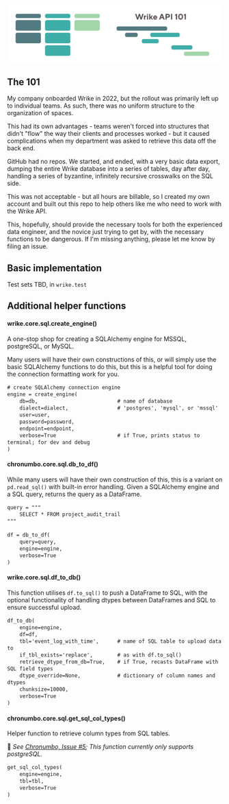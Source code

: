 ![wrike-api-101](https://github.com/heynicejacket/wrike-api-101/blob/master/wrike-api-101-banner-transparent.png)

## The 101

My company onboarded Wrike in 2022, but the rollout was primarily left up to individual teams. As such, there was no uniform structure to the organization of spaces.

This had its own advantages - teams weren't forced into structures that didn't "flow" the way their clients and processes worked - but it caused complications when my department was asked to retrieve this data off the back end.

GitHub had no repos. We started, and ended, with a very basic data export, dumping the entire Wrike database into a series of tables, day after day, handling a series of byzantine, infinitely recursive crosswalks on the SQL side.

This was not acceptable - but all hours are billable, so I created my own account and built out this repo to help others like me who need to work with the Wrike API.

This, hopefully, should provide the necessary tools for both the experienced data engineer, and the novice just trying to get by, with the necessary functions to be dangerous. If I'm missing anything, please let me know by filing an issue.

## Basic implementation

Test sets TBD, in `wrike.test`

## Additional helper functions

#### wrike.core.sql.create_engine()

A one-stop shop for creating a SQLAlchemy engine for MSSQL, postgreSQL, or MySQL.

Many users will have their own constructions of this, or will simply use the basic SQLAlchemy functions to do this, but this is a helpful tool for doing the connection formatting work for you.

```
# create SQLAlchemy connection engine
engine = create_engine(
    db=db,                          # name of database
    dialect=dialect,                # 'postgres', 'mysql', or 'mssql'
    user=user,
    password=password,
    endpoint=endpoint,
    verbose=True                    # if True, prints status to terminal; for dev and debug
)
```

#### chronumbo.core.sql.db_to_df()

While many users will have their own construction of this, this is a variant on `pd.read_sql()` with built-in error handling. Given a SQLAlchemy engine and a SQL query, returns the query as a DataFrame.

```
query = """
    SELECT * FROM project_audit_trail
"""

df = db_to_df(
    query=query,
    engine=engine,
    verbose=True
)
```

#### wrike.core.sql.df_to_db()

This function utilises `df.to_sql()` to push a DataFrame to SQL, with the optional functionality of handling dtypes between DataFrames and SQL to ensure successful upload.

```
df_to_db(
    engine=engine,
    df=df,
    tbl='event_log_with_time',      # name of SQL table to upload data to
    if_tbl_exists='replace',        # as with df.to_sql()
    retrieve_dtype_from_db=True,    # if True, recasts DataFrame with SQL field types
    dtype_override=None,            # dictionary of column names and dtypes
    chunksize=10000,
    verbose=True
)
```

#### chronumbo.core.sql.get_sql_col_types()

Helper function to retrieve column types from SQL tables.

🚨 _See [Chronumbo, Issue #5](https://github.com/heynicejacket/chronumbo/issues/5); This function currently only supports postgreSQL._

```
get_sql_col_types(
    engine=engine,
    tbl=tbl,
    verbose=True
)
```
